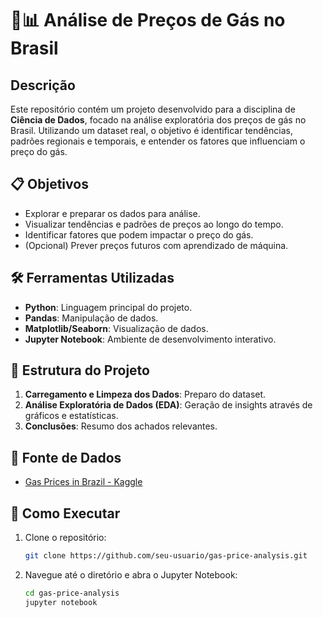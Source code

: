 
# 🚗📊 Análise de Preços de Gás no Brasil

## Descrição

Este repositório contém um projeto desenvolvido para a disciplina de **Ciência de Dados**, focado na análise exploratória dos preços de gás no Brasil. Utilizando um dataset real, o objetivo é identificar tendências, padrões regionais e temporais, e entender os fatores que influenciam o preço do gás.

## 📋 Objetivos

- Explorar e preparar os dados para análise.
- Visualizar tendências e padrões de preços ao longo do tempo.
- Identificar fatores que podem impactar o preço do gás.
- (Opcional) Prever preços futuros com aprendizado de máquina.

## 🛠️ Ferramentas Utilizadas

- **Python**: Linguagem principal do projeto.
- **Pandas**: Manipulação de dados.
- **Matplotlib/Seaborn**: Visualização de dados.
- **Jupyter Notebook**: Ambiente de desenvolvimento interativo.

## 📂 Estrutura do Projeto

1. **Carregamento e Limpeza dos Dados**: Preparo do dataset.
2. **Análise Exploratória de Dados (EDA)**: Geração de insights através de gráficos e estatísticas.
3. **Conclusões**: Resumo dos achados relevantes.

## 🔗 Fonte de Dados

- [Gas Prices in Brazil - Kaggle](https://www.kaggle.com/datasets/matheusfreitag/gas-prices-in-brazil)

## 🚀 Como Executar

1. Clone o repositório:
   ```bash
   git clone https://github.com/seu-usuario/gas-price-analysis.git
   ```
2. Navegue até o diretório e abra o Jupyter Notebook:
   ```bash
   cd gas-price-analysis
   jupyter notebook
   ```

